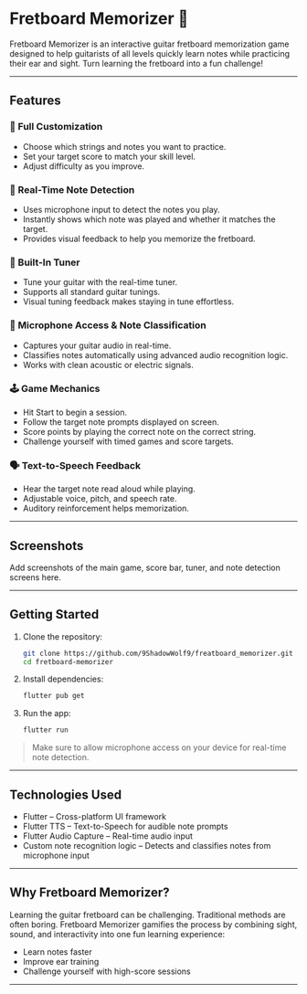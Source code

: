 # Fretboard Memorizer 🎸

Fretboard Memorizer is an interactive guitar fretboard memorization game designed to help guitarists of all levels quickly learn notes while practicing their ear and sight. Turn learning the fretboard into a fun challenge!

---

## Features  

### 🎨 Full Customization
- Choose which strings and notes you want to practice.
- Set your target score to match your skill level.
- Adjust difficulty as you improve.

### 🎯 Real-Time Note Detection
- Uses microphone input to detect the notes you play.
- Instantly shows which note was played and whether it matches the target.
- Provides visual feedback to help you memorize the fretboard.

### 🎵 Built-In Tuner
- Tune your guitar with the real-time tuner.
- Supports all standard guitar tunings.
- Visual tuning feedback makes staying in tune effortless.

### 🎤 Microphone Access & Note Classification
- Captures your guitar audio in real-time.
- Classifies notes automatically using advanced audio recognition logic.
- Works with clean acoustic or electric signals.

### 🕹 Game Mechanics
- Hit Start to begin a session.
- Follow the target note prompts displayed on screen.
- Score points by playing the correct note on the correct string.
- Challenge yourself with timed games and score targets.

### 🗣 Text-to-Speech Feedback
- Hear the target note read aloud while playing.
- Adjustable voice, pitch, and speech rate.
- Auditory reinforcement helps memorization.

---

## Screenshots

Add screenshots of the main game, score bar, tuner, and note detection screens here.

---

## Getting Started

1. Clone the repository:
   ```bash
   git clone https://github.com/9ShadowWolf9/freatboard_memorizer.git
   cd fretboard-memorizer

3. Install dependencies:
   ```bash
   flutter pub get

4. Run the app:
   ```bash
   flutter run

> Make sure to allow microphone access on your device for real-time note detection.

---

## Technologies Used
- Flutter – Cross-platform UI framework
- Flutter TTS – Text-to-Speech for audible note prompts
- Flutter Audio Capture – Real-time audio input
- Custom note recognition logic – Detects and classifies notes from microphone input

---

## Why Fretboard Memorizer?

Learning the guitar fretboard can be challenging. Traditional methods are often boring. Fretboard Memorizer gamifies the process by combining sight, sound, and interactivity into one fun learning experience:

- Learn notes faster
- Improve ear training
- Challenge yourself with high-score sessions

---

